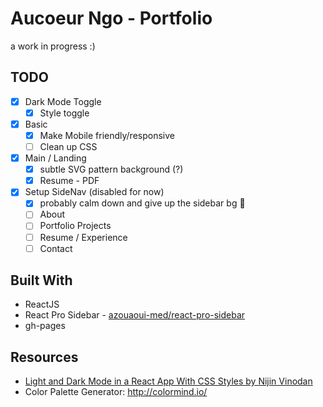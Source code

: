 # Aucoeur Ngo - Portfolio
a work in progress :)

## TODO
- [x] Dark Mode Toggle
  - [x] Style toggle
- [x] Basic
  - [x] Make Mobile friendly/responsive
  - [ ] Clean up CSS
- [x] Main / Landing
  - [x] subtle SVG pattern background (?)
  - [x] Resume - PDF
- [x] Setup SideNav (disabled for now)
  - [x] probably calm down and give up the sidebar bg 🥲
  - [ ] About
  - [ ] Portfolio Projects
  - [ ] Resume / Experience
  - [ ] Contact

## Built With
- ReactJS
- React Pro Sidebar - [azouaoui-med/react-pro-sidebar](https://github.com/azouaoui-med/react-pro-sidebar)
- gh-pages

## Resources
- [Light and Dark Mode in a React App With CSS Styles by Nijin Vinodan](https://medium.com/swlh/setting-up-light-and-dark-mode-in-a-react-application-just-with-styles-7790dea22aed)
- Color Palette Generator: http://colormind.io/
